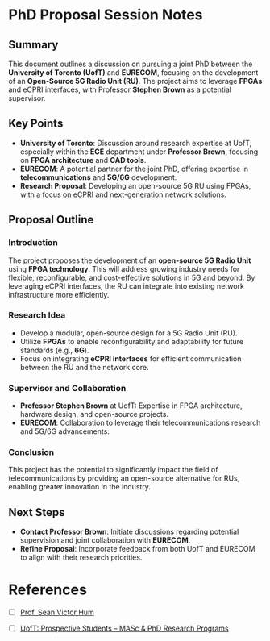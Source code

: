 
# PhD Proposal Session Notes

## Summary
This document outlines a discussion on pursuing a joint PhD between the **University of Toronto (UofT)** and **EURECOM**, focusing on the development of an **Open-Source 5G Radio Unit (RU)**. The project aims to leverage **FPGAs** and eCPRI interfaces, with Professor **Stephen Brown** as a potential supervisor.

## Key Points
- **University of Toronto**: Discussion around research expertise at UofT, especially within the **ECE** department under **Professor Brown**, focusing on **FPGA architecture** and **CAD tools**.
- **EURECOM**: A potential partner for the joint PhD, offering expertise in **telecommunications** and **5G/6G** development.
- **Research Proposal**: Developing an open-source 5G RU using FPGAs, with a focus on eCPRI and next-generation network solutions.

## Proposal Outline
### Introduction
The project proposes the development of an **open-source 5G Radio Unit** using **FPGA technology**. This will address growing industry needs for flexible, reconfigurable, and cost-effective solutions in 5G and beyond. By leveraging eCPRI interfaces, the RU can integrate into existing network infrastructure more efficiently.

### Research Idea
- Develop a modular, open-source design for a 5G Radio Unit (RU).
- Utilize **FPGAs** to enable reconfigurability and adaptability for future standards (e.g., **6G**).
- Focus on integrating **eCPRI interfaces** for efficient communication between the RU and the network core.

### Supervisor and Collaboration
- **Professor Stephen Brown** at UofT: Expertise in FPGA architecture, hardware design, and open-source projects.
- **EURECOM**: Collaboration to leverage their telecommunications research and 5G/6G advancements.

### Conclusion
This project has the potential to significantly impact the field of telecommunications by providing an open-source alternative for RUs, enabling greater innovation in the industry.

## Next Steps
- **Contact Professor Brown**: Initiate discussions regarding potential supervision and joint collaboration with **EURECOM**.
- **Refine Proposal**: Incorporate feedback from both UofT and EURECOM to align with their research priorities.


# References



- [ ] [Prof. Sean Victor Hum](https://www.waves.utoronto.ca/prof/svhum)

- [ ] [UofT: Prospective Students – MASc & PhD Research Programs](https://www.mie.utoronto.ca/programs/graduate-programs/prospective-students-masc-phd-research-programs/)

